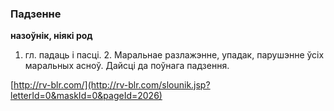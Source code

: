 ### Падзенне
**назоўнік, ніякі род**

1. гл. падаць і пасці. 2. Маральнае разлажэнне, упадак, парушэнне ўсіх маральных асноў. Дайсці да поўнага падзення.

<a rel="author">[http://rv-blr.com/](http://rv-blr.com/slounik.jsp?letterId=0&maskId=0&pageId=2026)</a>
